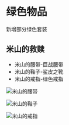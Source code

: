 # 绿色物品

新增部分绿色套装

## 米山的救赎

- 米山的腰带-巨战腰带
- 米山的鞋子-鲨皮之靴
- 米山的戒指-绿色戒指

![米山的腰带](/assets/米山套-巨战腰带.jpg)

![米山的鞋子](/assets/米山套-戒指.jpg)

![米山的戒指](/assets/米山套-鲨皮之靴.jpg)

